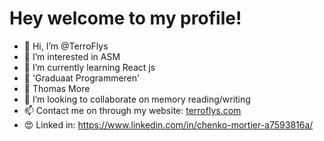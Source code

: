 # Hey welcome to my profile!

- 👋 Hi, I’m @TerroFlys
- 👀 I’m interested in ASM
- 🌱 I’m currently learning React js
- 📕 'Graduaat Programmeren'
- 📘 Thomas More
- 💞️ I’m looking to collaborate on memory reading/writing
- 📫 Contact me on through my website: [terroflys.com](https://terroflys.com)
- 😍 Linked in: https://www.linkedin.com/in/chenko-mortier-a7593816a/

